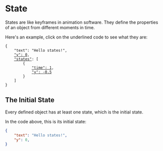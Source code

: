 # State

States are like keyframes in animation software. They define the properties of an object from different moments in time.

Here's an example, click on the underlined code to see what they are:

<pre class="language-json"><code class="lang-json">{
    "text": "Hello states!",
    <a data-footnote-ref href="#user-content-fn-1">"y": 0</a>,
    <a data-footnote-ref href="#user-content-fn-2">"states"</a>: [
        {
            <a data-footnote-ref href="#user-content-fn-3">"time": 1</a>,
            <a data-footnote-ref href="#user-content-fn-4">"y": -0.5</a>
        }
    ]
}
</code></pre>

## The Initial State

Every defined object has at least one state, which is the initial state.

In the code above, this is its initial state:

```json
{
    "text": "Hello states!",
    "y": 0,
}
```

[^1]: We define a starting `y` position of 0

[^2]: The `states` object stores all the states of its belonging object.

[^3]: This state stores the properties this object should have at the time of `1` second into the song.

[^4]: The text will move from (0, 0) to (0, -0.5) over the span of `1` second.
